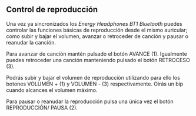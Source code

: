 ## Control de reproducción

Una vez ya sincronizados los *Energy Headphones BT1 Bluetooth* puedes controlar las funciones básicas de reproducción desde el mismo auricular; como subir y bajar el volumen, avanzar o retroceder de canción y pausar o reanudar la canción.

Para avanzar de canción mantén pulsado el botón AVANCE (1). Igualmente puedes retroceder una canción manteniendo pulsado el botón RETROCESO (3).

Podrás subir y bajar el volumen de reproducción utilizando para ello los botones VOLUMEN +  (1) y VOLUMEN - (3) respectivamente. Oirás un bip cuando alcances el volumen máximo.

Para pausar o reanudar la reproducción pulsa una única vez el botón REPRODUCCIÓN/ PAUSA (2).



